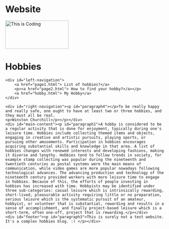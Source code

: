# Website
<!DOCTYPE html>
<html>

<head>
    <link href="layout.css" type="text/css" rel="stylesheet"/>
</head>

<body>
    <div id="container">
<!-- contains all other elements for my design -->
    <div id="header">
        <div id="logo"><p id="paragraph2">
            <a href="https://code.org/learn"> <img src="img1.webp" alt="This is Coding" width="200px" height="90px"></a></div>
       <div id="title"><h1>Hobbies</h1></div>
    </div>

    <div id="left-navigation">
        <a href="page1.html"> List of hobbies?</a>
        <p><a href="page2.html"> How to find your hobby?</a></p>
        <a href="hobby.html"> My Hobby</a>
    </div>

    <div id="right-navigation"><p id="paragraph4"></p>To be really happy and really safe, one ought to have at least two or three hobbies, and they must all be real.
    <p>Winston Churchill</p></p></div>
    <div id="main-content"><p id="paragraph1">A hobby is considered to be a regular activity that is done for enjoyment, typically during one's leisure time. Hobbies include collecting themed items and objects, engaging in creative and artistic pursuits, playing sports, or pursuing other amusements. Participation in hobbies encourages acquiring substantial skills and knowledge in that area. A list of hobbies changes with renewed interests and developing fashions, making it diverse and lengthy. Hobbies tend to follow trends in society, for example stamp collecting was popular during the nineteenth and twentieth centuries as postal systems were the main means of communication, while video games are more popular nowadays following technological advances. The advancing production and technology of the nineteenth century provided workers with more leisure time to engage in hobbies. Because of this, the efforts of people investing in hobbies has increased with time. Hobbyists may be identified under three sub-categories: casual leisure which is intrinsically rewarding, short-lived, pleasurable activity requiring little or no preparation, serious leisure which is the systematic pursuit of an amateur, hobbyist, or volunteer that is substantial, rewarding and results in a sense of accomplishment, and finally project-based leisure which is a short-term, often one-off, project that is rewarding.</p></div>
    <div id="footer"><p id="paragraph3">This is surely not a test website. It's a complex hobbies blog. :) </p></div> 
    
</body>

</html>
